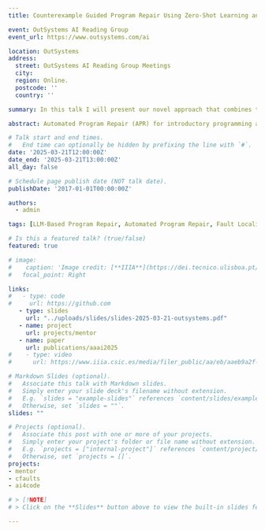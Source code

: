 ```yaml
---
title: Counterexample Guided Program Repair Using Zero-Shot Learning and MaxSAT-based Fault Localization

event: OutSystems AI Reading Group
event_url: https://www.outsystems.com/ai

location: OutSystems
address:
  street: OutSystems AI Reading Group Meetings
  city: 
  region: Online.
  postcode: ''
  country: ''

summary: In this talk I will present our novel approach that combines the strengths of both FM-based fault localization and LLMs, via zero-shot learning, to enhance Automated Program Repair.

abstract: Automated Program Repair (APR) for introductory programming assignments (IPAs) is motivated by the large number of student enrollments in programming courses each year. Since providing feedback on programming assignments requires substantial time and effort from faculty, personalized automated feedback often involves suggesting repairs to students’ programs. Symbolic semantic repair approaches, which rely on Formal Methods (FM), check a program’s execution against a test suite or reference solution, are effective but limited. These tools excel at identifying buggy parts but can only fix programs if the correct implementation and the faulty one share the same control flow graph. Conversely, Large Language Models (LLMs) are used for program repair but often make extensive rewrites instead of minimal adjustments. This tends to lead to more invasive fixes, making it harder for students to learn from their mistakes. In summary, LLMs excel at completing strings, while FM-based fault localization excel at identifying buggy parts of a program. In this talk, I propose a novel approach that combines the strengths of both FM-based fault localization and LLMs, via zero-shot learning, to enhance APR for IPAs. Our method uses MaxSAT-based fault localization to identify buggy parts of a program, then presents the LLM with a program sketch devoid of these buggy statements. This hybrid approach follows a Counterexample Guided Inductive Synthesis (CEGIS) loop to iteratively refine the program. We ask the LLM to synthesize the missing parts, which are then checked against a test suite. If the suggested program is incorrect, a counterexample from the test suite is fed back to the LLM for revised synthesis. Our experiments on 1,431 incorrect student programs show that our counterexample guided approach, using MaxSAT-based bug-free program sketches, significantly improves the repair capabilities of all six evaluated LLMs. This method allows LLMs to repair more programs and produce smaller fixes, outperforming other configurations and state-of-the-art symbolic program repair tools.

# Talk start and end times.
#   End time can optionally be hidden by prefixing the line with `#`.
date: '2025-03-21T12:00:00Z'
date_end: '2025-03-21T13:00:00Z'
all_day: false

# Schedule page publish date (NOT talk date).
publishDate: '2017-01-01T00:00:00Z'

authors:
  - admin

tags: [LLM-Based Program Repair, Automated Program Repair, Fault Localisation, Maximum Satisfiability, Large Language Models, Model-Based Diagnosis, AI4SE]

# Is this a featured talk? (true/false)
featured: true

# image:
#    caption: 'Image credit: [**IIIA**](https://dei.tecnico.ulisboa.pt/en/events/dei-wed/wednesdaysdei-talks-10-09-2025)'
#   focal_point: Right

links:
#   - type: code
#     url: https://github.com
   - type: slides
     url: "../uploads/slides/slides-2025-03-21-outsystems.pdf"
   - name: project
     url: projects/mentor     
   - name: paper
     url: publications/aaai2025          
#    - type: video
#      url: https://www.iiia.csic.es/media/filer_public/aa/eb/aaeb9a2f-e77c-40c9-92d5-2c870da1de59/250623-seminari-pedroorvalho.mp4

# Markdown Slides (optional).
#   Associate this talk with Markdown slides.
#   Simply enter your slide deck's filename without extension.
#   E.g. `slides = "example-slides"` references `content/slides/example-slides.md`.
#   Otherwise, set `slides = ""`.
slides: ""

# Projects (optional).
#   Associate this post with one or more of your projects.
#   Simply enter your project's folder or file name without extension.
#   E.g. `projects = ["internal-project"]` references `content/project/deep-learning/index.md`.
#   Otherwise, set `projects = []`.
projects:
- mentor
- cfaults
- ai4code

# > [!NOTE]
# > Click on the **Slides** button above to view the built-in slides feature.

---
```



